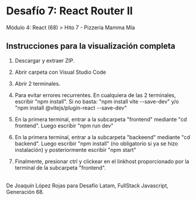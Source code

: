 <h1>Desafío 7: React Router II</h1>
<p>Módulo 4: React (68) > Hito 7 - Pizzería Mamma Mía</p>

<h2>Instrucciones para la visualización completa</h2>

<ol>
 <li><p>Descargar y extraer ZIP.</p></li>
 <li><p>Abrir carpeta con Visual Studio Code</p></li>
 <li><p>Abrir 2 terminales. </p></li>
 <li><p>Para evitar errores recurrentes. En cualquiera de las 2 terminales, escribir "npm install". Si no basta: "npm install vite --save-dev" y/o "npm install @vitejs/plugin-react --save-dev"</p></li>
 <li><p>En la primera terminal, entrar a la subcarpeta "frontend" mediante "cd frontend". Luego escribir "npm run dev"</p></li>
 <li><p>En la primera terminal, entrar a la subcarpeta "backeend" mediante "cd backend". Luego escribir "npm install" (no obligatorio si ya se hizo instalación) y posteriormente escribir "npm start"</p></li>
 <li><p>Finalmente, presionar ctrl y clickear en el linkhost proporcionado por la terminal de la subcarpeta "frontend".</p></li>
</ol>


<p><br>De Joaquín López Rojas para Desafío Latam, FullStack Javascript, Generación 68.</p>

